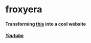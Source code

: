 # froxyera
#### Transforming [this](https://linkfly.to/froxyera) into a cool website

##### [Youtube](https://www.youtube.com/@FroxyEra)
